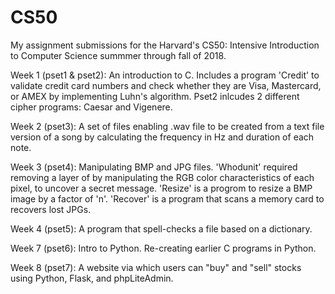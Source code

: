 # CS50
My assignment submissions for the Harvard's CS50: Intensive Introduction to Computer Science summmer through fall of 2018.

Week 1 (pset1 & pset2): An introduction to C. Includes a program 'Credit' to validate credit card numbers and check whether they are Visa, Mastercard, or AMEX by implementing Luhn's algorithm. Pset2 inlcudes 2 different cipher programs: Caesar and Vigenere.

Week 2 (pset3): A set of files enabling .wav file to be created from a text file version of a song by calculating the frequency in Hz and duration of each note.

Week 3 (pset4): Manipulating BMP and JPG files. 'Whodunit' required removing a layer of by manipulating the RGB color characteristics of each pixel, to uncover a secret message. 'Resize' is a progrom to resize a BMP image by a factor of 'n'. 'Recover' is a program that scans a memory card to recovers lost JPGs.

Week 4 (pset5): A program that spell-checks a file based on a dictionary.

Week 7 (pset6): Intro to Python. Re-creating earlier C programs in Python.

Week 8 (pset7): A website via which users can "buy" and "sell" stocks using Python, Flask, and phpLiteAdmin.
